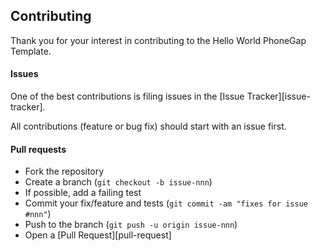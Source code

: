 ## Contributing

Thank you for your interest in contributing to the Hello World PhoneGap Template.

#### Issues

One of the best contributions is filing issues in the [Issue Tracker][issue-tracker]. 

All contributions (feature or bug fix) should start with an issue first.

#### Pull requests

- Fork the repository
- Create a branch (`git checkout -b issue-nnn`)
- If possible, add a failing test
- Commit your fix/feature and tests (`git commit -am "fixes for issue #nnn"`)
- Push to the branch (`git push -u origin issue-nnn`)
- Open a [Pull Request][pull-request]


